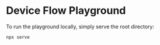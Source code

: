 # Device Flow Playground

To run the playground locally, simply serve the root directory:

```sh
npx serve
```
